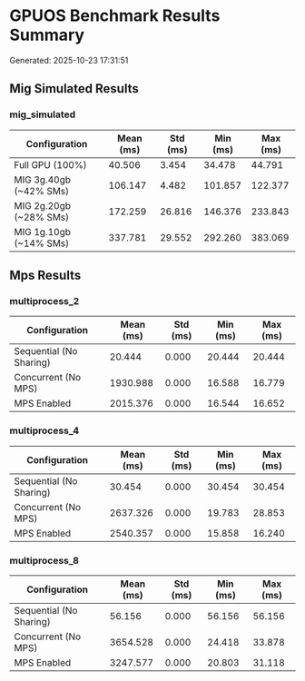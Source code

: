 # GPUOS Benchmark Results Summary

Generated: 2025-10-23 17:31:51

## Mig Simulated Results

### mig_simulated

| Configuration | Mean (ms) | Std (ms) | Min (ms) | Max (ms) |
|---------------|-----------|----------|----------|----------|
| Full GPU (100%)           |   40.506 |   3.454 |  34.478 |  44.791 |
| MIG 3g.40gb (~42% SMs)    |  106.147 |   4.482 | 101.857 | 122.377 |
| MIG 2g.20gb (~28% SMs)    |  172.259 |  26.816 | 146.376 | 233.843 |
| MIG 1g.10gb (~14% SMs)    |  337.781 |  29.552 | 292.260 | 383.069 |

## Mps Results

### multiprocess_2

| Configuration | Mean (ms) | Std (ms) | Min (ms) | Max (ms) |
|---------------|-----------|----------|----------|----------|
| Sequential (No Sharing)   |   20.444 |   0.000 |  20.444 |  20.444 |
| Concurrent (No MPS)       | 1930.988 |   0.000 |  16.588 |  16.779 |
| MPS Enabled               | 2015.376 |   0.000 |  16.544 |  16.652 |

### multiprocess_4

| Configuration | Mean (ms) | Std (ms) | Min (ms) | Max (ms) |
|---------------|-----------|----------|----------|----------|
| Sequential (No Sharing)   |   30.454 |   0.000 |  30.454 |  30.454 |
| Concurrent (No MPS)       | 2637.326 |   0.000 |  19.783 |  28.853 |
| MPS Enabled               | 2540.357 |   0.000 |  15.858 |  16.240 |

### multiprocess_8

| Configuration | Mean (ms) | Std (ms) | Min (ms) | Max (ms) |
|---------------|-----------|----------|----------|----------|
| Sequential (No Sharing)   |   56.156 |   0.000 |  56.156 |  56.156 |
| Concurrent (No MPS)       | 3654.528 |   0.000 |  24.418 |  33.878 |
| MPS Enabled               | 3247.577 |   0.000 |  20.803 |  31.118 |

